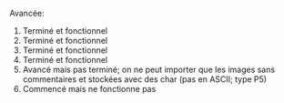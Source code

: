 Avancée:
1) Terminé et fonctionnel
2) Terminé et fonctionnel
3) Terminé et fonctionnel
4) Terminé et fonctionnel
5) Avancé mais pas terminé; on ne peut importer que les images sans commentaires et stockées avec des char (pas en ASCII; type P5)
6) Commencé mais ne fonctionne pas